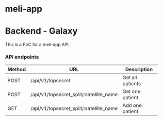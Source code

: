 # meli-app
# Backend - Galaxy
This is a PoC for a meli-app API

### API endpoints


| Method | URL                                                  | Description                       |
|--------|------------------------------------------------------|-----------------------------------|
| POST   | /api/v1/topsecret                                    | Get all patients                  |
| POST   | /api/v1/topsecret_split/:satellite_name              | Get one patient                   |
| GET    | /api/v1/topsecret_split/:satellite_name              | Add one patient                   |
